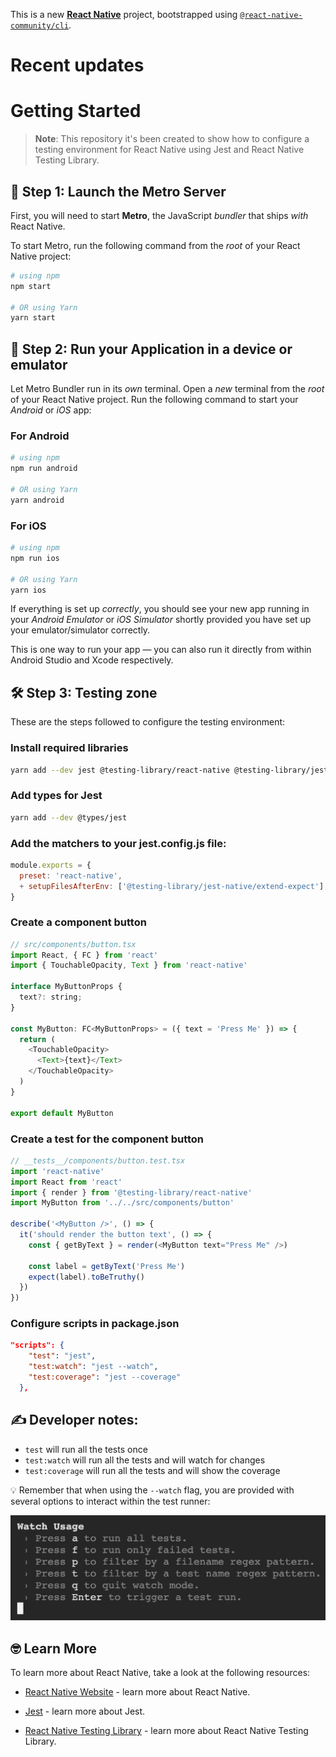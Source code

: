 This is a new [**React Native**](https://reactnative.dev) project, bootstrapped using [`@react-native-community/cli`](https://github.com/react-native-community/cli).

# Recent updates

<!-- COMPONENT_LIST -->

# Getting Started

> **Note**: This repository it's been created to show how to configure a testing environment for React Native using Jest and React Native Testing Library.

## 🚀 Step 1: Launch the Metro Server

First, you will need to start **Metro**, the JavaScript _bundler_ that ships _with_ React Native.

To start Metro, run the following command from the _root_ of your React Native project:

```bash
# using npm
npm start

# OR using Yarn
yarn start
```

## 📱 Step 2: Run your Application in a device or emulator

Let Metro Bundler run in its _own_ terminal. Open a _new_ terminal from the _root_ of your React Native project. Run the following command to start your _Android_ or _iOS_ app:

### For Android

```bash
# using npm
npm run android

# OR using Yarn
yarn android
```

### For iOS

```bash
# using npm
npm run ios

# OR using Yarn
yarn ios
```

If everything is set up _correctly_, you should see your new app running in your _Android Emulator_ or _iOS Simulator_ shortly provided you have set up your emulator/simulator correctly.

This is one way to run your app — you can also run it directly from within Android Studio and Xcode respectively.

## 🛠️ Step 3: Testing zone

These are the steps followed to configure the testing environment:

### Install required libraries

```bash
yarn add --dev jest @testing-library/react-native @testing-library/jest-native
```

### Add types for Jest

```bash
yarn add --dev @types/jest
```

### Add the matchers to your jest.config.js file:

```javascript
module.exports = {
  preset: 'react-native',
  + setupFilesAfterEnv: ['@testing-library/jest-native/extend-expect'],
}
```

### Create a component button

```javascript
// src/components/button.tsx
import React, { FC } from 'react'
import { TouchableOpacity, Text } from 'react-native'

interface MyButtonProps {
  text?: string;
}

const MyButton: FC<MyButtonProps> = ({ text = 'Press Me' }) => {
  return (
    <TouchableOpacity>
      <Text>{text}</Text>
    </TouchableOpacity>
  )
}

export default MyButton
```

### Create a test for the component button

```javascript
// __tests__/components/button.test.tsx
import 'react-native'
import React from 'react'
import { render } from '@testing-library/react-native'
import MyButton from '../../src/components/button'

describe('<MyButton />', () => {
  it('should render the button text', () => {
    const { getByText } = render(<MyButton text="Press Me" />)

    const label = getByText('Press Me')
    expect(label).toBeTruthy()
  })
})
```

### Configure scripts in package.json

```json
"scripts": {
    "test": "jest",
    "test:watch": "jest --watch",
    "test:coverage": "jest --coverage"
  },
```

## ✍️ Developer notes:

- `test` will run all the tests once
- `test:watch` will run all the tests and will watch for changes
- `test:coverage` will run all the tests and will show the coverage

💡 Remember that when using the `--watch` flag, you are provided with several options to interact within the test runner:

![Alt text](./readme/runner-options.png)

## 🤓 Learn More

To learn more about React Native, take a look at the following resources:

- [React Native Website](https://reactnative.dev) - learn more about React Native.

- [Jest](https://jestjs.io/) - learn more about Jest.

- [React Native Testing Library](https://callstack.github.io/react-native-testing-library/) - learn more about React Native Testing Library.
